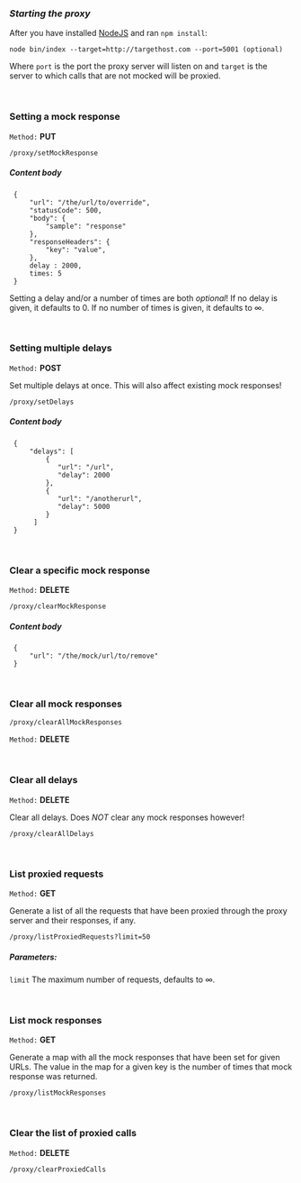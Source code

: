 ### *Starting the proxy*

After you have installed [NodeJS](http://www.nodejs.org) and ran `npm install`: 

``node bin/index --target=http://targethost.com --port=5001 (optional)``

Where ``port`` is the port the proxy server will listen on and ``target`` is the server to which calls that are not mocked will be proxied.

&nbsp;
&nbsp;

### Setting a mock response

``Method:`` **PUT**

``/proxy/setMockResponse``

##### *Content body*

     {
         "url": "/the/url/to/override",
         "statusCode": 500,
         "body": {
             "sample": "response"
         },
         "responseHeaders": {
             "key": "value",
         },
         delay : 2000,
         times: 5
     }

Setting a delay and/or a number of times are both *optional*! If no delay is given, it defaults to 0. If no number of times is given, it defaults to ∞.

&nbsp;
&nbsp;

### Setting multiple delays

``Method:`` **POST**

Set multiple delays at once. This will also affect existing mock responses!

``/proxy/setDelays``

##### *Content body*

     {
         "delays": [
             {
                "url": "/url",
                "delay": 2000
             },
             {
                "url": "/anotherurl",
                "delay": 5000
             }
          ]
     }

&nbsp;
&nbsp;

### Clear a specific mock response

``Method:`` **DELETE**

``/proxy/clearMockResponse``

##### *Content body*

     {
         "url": "/the/mock/url/to/remove"
     }

&nbsp;
&nbsp;

### Clear all mock responses

``/proxy/clearAllMockResponses``

``Method:`` **DELETE**

&nbsp;
&nbsp;

### Clear all delays

``Method:`` **DELETE**

Clear all delays. Does *NOT* clear any mock responses however!

``/proxy/clearAllDelays``

&nbsp;
&nbsp;

### List proxied requests

``Method:`` **GET**

Generate a list of all the requests that have been proxied through the proxy server and their responses, if any.

``/proxy/listProxiedRequests?limit=50``

##### **Parameters:**

``limit`` The maximum number of requests, defaults to ∞.

&nbsp;
&nbsp;

### List mock responses

``Method:`` **GET**

Generate a map with all the mock responses that have been set for given URLs. The value in the map for a given key is the number of times that mock response was returned.

``/proxy/listMockResponses``

&nbsp;
&nbsp;

### Clear the list of proxied calls

``Method:`` **DELETE**

``/proxy/clearProxiedCalls``

